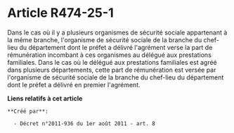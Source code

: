 # Article R474-25-1

Dans le cas où il y a plusieurs organismes de sécurité sociale appartenant à la même branche, l'organisme de sécurité sociale
de la branche du chef-lieu du département dont le préfet a délivré l'agrément verse la part de rémunération incombant à ces
organismes au délégué aux prestations familiales. Dans le cas où le délégué aux prestations familiales est agréé dans
plusieurs départements, cette part de rémunération est versée par l'organisme de sécurité sociale de la branche du chef-lieu
du département dont le préfet a délivré en premier l'agrément.

**Liens relatifs à cet article**

	**Créé par**:

	  - Décret n°2011-936 du 1er août 2011 - art. 8
